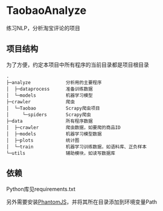 TaobaoAnalyze
=========

练习NLP，分析淘宝评论的项目


项目结构
---------

为了方便，约定本项目中所有程序的当前目录都是项目根目录

```
.
├─analyze             分析用的主要程序
│  ├─dataprocess      准备训练数据
│  └─models           机器学习模型
├─crawler             爬虫
│  └─Taobao           Scrapy爬虫项目
│     └─spiders       Scrapy爬虫
├─data                所有程序数据
│  ├─crawler          爬虫数据，如要爬的商品ID
│  ├─models           机器学习模型数据
│  ├─plots            统计图
│  └─train            机器学习训练数据，如语料库、正负样本
└─utils               辅助模块，如读写数据库
```


依赖
---------

Python库见requirements.txt

另外需要安装[PhantomJS](http://phantomjs.org/)，并将其所在目录添加到环境变量Path
